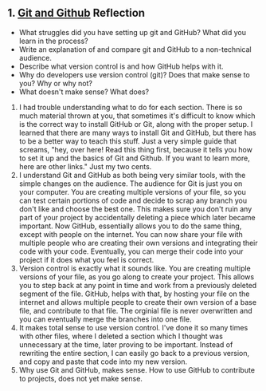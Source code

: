## 1. [Git and Github](1_get_started/readme.md) Reflection

* What struggles did you have setting up git and GitHub? What did you learn in the process?
* Write an explanation of and compare git and GitHub to a non-technical audience. 
* Describe what version control is and how GitHub helps with it.
* Why do developers use version control (git)? Does that make sense to you? Why or why not?
* What doesn't make sense? What does?

<!-- Add your reflection here. Remove the comment markers -->
1) I had trouble understanding what to do for each section. There is so much material thrown at you, that sometimes it's difficult to know which is the correct way to install GitHub or Git, along with the proper setup. I learned that there are many ways to install Git and GitHub, but there has to be a better way to teach this stuff. Just a very simple guide that screams, "hey, over here! Read this thing first, because it tells you how to set it up and the basics of Git and Github. If you want to learn more, here are other links." Just my two cents.
2) I understand Git and GitHub as both being very similar tools, with the simple changes on the audience. The audience for Git is just you on your computer. You are creating multiple versions of your file, so you can test certain portions of code and decide to scrap any branch you don't like and choose the best one. This makes sure you don't ruin any part of your project by accidentally deleting a piece which later became important. Now GitHub, essentially allows you to do the same thing, except with people on the internet. You can now share your file with multiple people who are creating their own versions and integrating their code with your code. Eventually, you can merge their code into your project if it does what you feel is correct.
3) Version control is exactly what it sounds like. You are creating multiple versions of your file, as you go along to create your project. This allows you to step back at any point in time and work from a previously deleted segment of the file. GitHub, helps with that, by hosting your file on the internet and allows multiple people to create their own version of a base file, and contribute to that file. The orginial file is never overwritten and you can eventually merge the branches into one file.
4) It makes total sense to use version control. I've done it so many times with other files, where I deleted a section which I thought was unnecessary at the time, later proving to be important. Instead of rewriting the entire section, I can easily go back to a previous version, and copy and paste that code into my new version.
5) Why use Git and GitHub, makes sense. How to use GitHub to contribute to projects, does not yet make sense.
